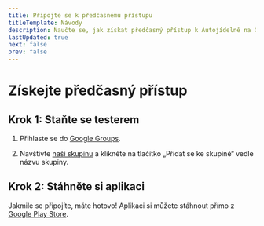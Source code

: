 ```yaml
---
title: Připojte se k předčasnému přístupu
titleTemplate: Návody
description: Naučte se, jak získat předčasný přístup k Autojídelně na Google Play Store.
lastUpdated: true
next: false
prev: false
---
```


<script setup>
  import EarlyAccessAndroidImages from '@theme/components/EarlyAccessAndroidImages.vue'
</script>

# Získejte předčasný přístup

## Krok 1: Staňte se testerem

1. Přihlaste se do [Google Groups](https://groups.google.com/).

2. Navštivte [naši skupinu](https://groups.google.com/a/appelevate.cz/g/autojidelna) a klikněte na tlačítko „Přidat se ke skupině“ vedle názvu skupiny.

<EarlyAccessAndroidImages />

## Krok 2: Stáhněte si aplikaci

Jakmile se připojíte, máte hotovo! Aplikaci si můžete stáhnout přímo z [Google Play Store](https://play.google.com/store/apps/details?id=cz.appelevate.autojidelna).
